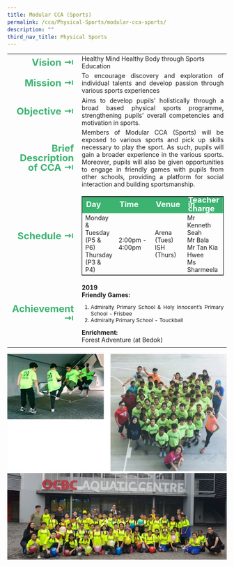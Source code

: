 ```yaml
---
title: Modular CCA (Sports)
permalink: /cca/Physical-Sports/modular-cca-sports/
description: ""
third_nav_title: Physical Sports
---
```

<table>
	<tr><td width=70 style="line-height:1; font-weight:bold; font-size: 22px; color:mediumseagreen; border:0px solid black; text-align:right">Vision &#8677;</td>
		<td>Healthy Mind Healthy Body through Sports Education</td>
	</tr>
	<tr><td style="line-height:1; font-weight:bold; font-size: 22px; color:mediumseagreen; border:0px solid black; text-align:right">Mission &#8677;</td>
		<td style="text-align:justify">To encourage discovery and exploration of individual talents and develop passion through various sports experiences</td>
	</tr>
	<tr><td style="line-height:1; font-weight:bold; font-size: 22px; color:mediumseagreen; border:0px solid black; text-align:right">Objective &#8677;</td>
		<td style="text-align:justify">Aims to develop pupils’ holistically through a broad based physical sports programme, strengthening pupils’ overall competencies and motivation in sports.</td>
	</tr>
		<tr><td style="line-height:1; font-weight:bold; font-size: 22px; color:mediumseagreen; border:0px solid black; text-align:right">Brief Description of CCA &#8677;</td>
		<td style="text-align:justify">Members of Modular CCA (Sports) will be exposed to various sports and pick up skills necessary to play the sport. As such, pupils will gain a broader experience in the various sports. Moreover, pupils will also be given opportunities to engage in friendly games with pupils from other schools, providing a platform for social interaction and building sportsmanship.</td>
	</tr>
	<tr><td style="line-height:1; font-weight:bold; font-size: 22px; color:mediumseagreen; border:0px solid black; text-align:right">Schedule &#8677;</td>
		<td>
			<table style="border:1px solid black">
		<tbody>
			<tr style="line-height:10px; font-weight: bold; background-color:mediumseagreen; font-size:18px;color:white"><td>Day</td><td width=100>Time</td><td>Venue</td><td>Teacher in charge</td></tr>
			<tr><td>Monday & <br>Tuesday (P5 & P6)<br>Thursday (P3 & P4)</td><td>2:00pm - 4:00pm</td><td>Arena (Tues)<br>ISH (Thurs)</td><td>Mr Kenneth Seah<br>Mr Bala<br>Mr Tan Kia Hwee<br> Ms Sharmeela</td></tr>
		</tbody>
	</table>
		</td>
	</tr>
		<tr><td style="line-height:1; font-weight:bold; font-size: 22px; color:mediumseagreen; border:0px solid black; text-align:right">Achievement &#8677;</td>
			<td style="text-align:justify"><b>2019</b><br>
				<b>Friendly Games:</b><br>
				<ol style="font-size:12px">
					<li style="line-height:15px">Admiralty Primary School & Holy Innocent’s Primary School - Frisbee</li>
					<li style="line-height:15px">Admiralty Primary School - Touckball</li></ol>
				<b>Enrichment:</b><br>Forest Adventure (at Bedok)
			</td>
	</tr>
	<tr><td></td></tr>
</table>





![](/images/MultiSportsCCA.jpeg)